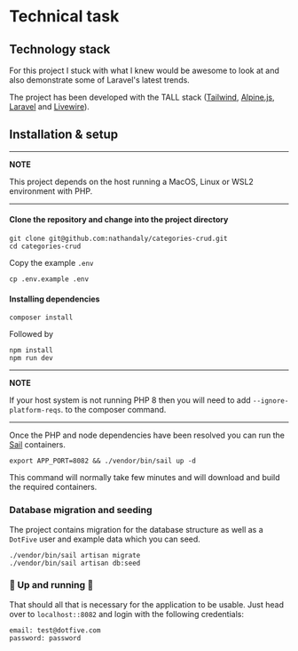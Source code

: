 # Technical task

## Technology stack

For this project I stuck with what I knew would be awesome to look at and also demonstrate some of Laravel's latest trends.

The project has been developed with the TALL stack ([Tailwind](), [Alpine.js](), [Laravel]() and [Livewire]()).

## Installation & setup

---
**NOTE**

This project depends on the host running a MacOS, Linux or WSL2 environment with PHP.

---

#### Clone the repository and change into the project directory
```
git clone git@github.com:nathandaly/categories-crud.git
cd categories-crud
```
Copy the example `.env`
```
cp .env.example .env
```
#### Installing dependencies
```
composer install
```
Followed by

```
npm install
npm run dev
```
---
**NOTE**

If your host system is not running PHP 8 then you will need to add `--ignore-platform-reqs`. to the composer command.

---

Once the PHP and node dependencies have been resolved you can run the [Sail]() containers.

```
export APP_PORT=8082 && ./vendor/bin/sail up -d
```
This command will normally take few minutes and will download and build the required containers.

### Database migration and seeding
The project contains migration for the database structure as well as a `DotFive` user and example data which you can seed.
```
./vendor/bin/sail artisan migrate
./vendor/bin/sail artisan db:seed
```

### :tada: Up and running :tada:
That should all that is necessary for the application to be usable.
Just head over to `localhost::8082` and login with the following credentials:
```
email: test@dotfive.com
password: password
```
